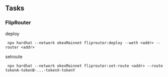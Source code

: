 ## Tasks

### FlipRouter

deploy

```
 npx hardhat --network okexMainnet fliprouter:deploy --weth <addr> --router <addr>
```

setroute

```
 npx hardhat --network okexMainnet fliprouter:set-route <addr> --route tokenA-tokenB-...-tokenX-tokenY
```
